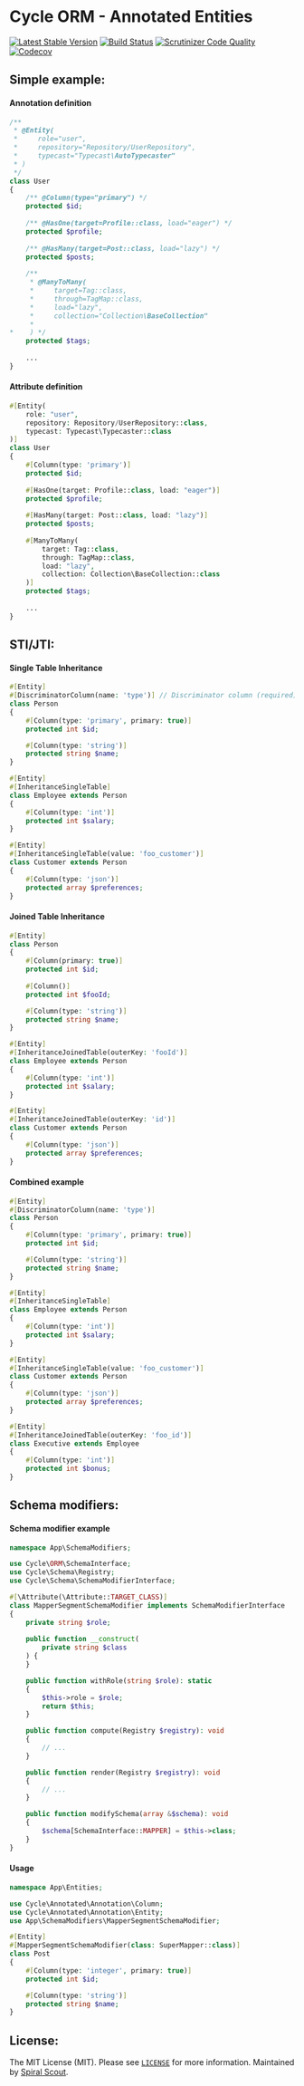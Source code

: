 # Cycle ORM - Annotated Entities

[![Latest Stable Version](https://poser.pugx.org/cycle/annotated/version)](https://packagist.org/packages/cycle/annotated)
[![Build Status](https://github.com/cycle/annotated/workflows/build/badge.svg)](https://github.com/cycle/annotated/actions)
[![Scrutinizer Code Quality](https://scrutinizer-ci.com/g/cycle/annotated/badges/quality-score.png?b=master)](https://scrutinizer-ci.com/g/cycle/annotated/?branch=master)
[![Codecov](https://codecov.io/gh/cycle/annotated/graph/badge.svg)](https://codecov.io/gh/cycle/annotated)

## Simple example:

#### Annotation definition

```php
/**
 * @Entity(
 *     role="user",
 *     repository="Repository/UserRepository",
 *     typecast="Typecast\AutoTypecaster"
 * )
 */
class User
{
    /** @Column(type="primary") */
    protected $id;
    
    /** @HasOne(target=Profile::class, load="eager") */
    protected $profile;
    
    /** @HasMany(target=Post::class, load="lazy") */
    protected $posts;
   
    /** 
     * @ManyToMany(
     *     target=Tag::class, 
     *     through=TagMap::class, 
     *     load="lazy", 
     *     collection="Collection\BaseCollection"
     * 
*    ) */
    protected $tags;
    
    ...
}
```

#### Attribute definition

```php
#[Entity(
    role: "user", 
    repository: Repository/UserRepository::class, 
    typecast: Typecast\Typecaster::class
)]
class User
{
    #[Column(type: 'primary')]
    protected $id;
    
    #[HasOne(target: Profile::class, load: "eager")]
    protected $profile;
    
    #[HasMany(target: Post::class, load: "lazy")]
    protected $posts;
   
    #[ManyToMany(
        target: Tag::class, 
        through: TagMap::class, 
        load: "lazy", 
        collection: Collection\BaseCollection::class
    )]
    protected $tags;
    
    ...
}
```

## STI/JTI:

#### Single Table Inheritance

```php
#[Entity]
#[DiscriminatorColumn(name: 'type')] // Discriminator column (required)
class Person
{
    #[Column(type: 'primary', primary: true)]
    protected int $id;

    #[Column(type: 'string')]
    protected string $name;
}

#[Entity]
#[InheritanceSingleTable]
class Employee extends Person
{
    #[Column(type: 'int')]
    protected int $salary;
}

#[Entity]
#[InheritanceSingleTable(value: 'foo_customer')]
class Customer extends Person
{
    #[Column(type: 'json')]
    protected array $preferences;
}
```

#### Joined Table Inheritance

```php
#[Entity]
class Person
{
    #[Column(primary: true)]
    protected int $id;
    
    #[Column()]
    protected int $fooId;

    #[Column(type: 'string')]
    protected string $name;
}

#[Entity]
#[InheritanceJoinedTable(outerKey: 'fooId')]
class Employee extends Person
{
    #[Column(type: 'int')]
    protected int $salary;
}

#[Entity]
#[InheritanceJoinedTable(outerKey: 'id')]
class Customer extends Person
{
    #[Column(type: 'json')]
    protected array $preferences;
}
```

#### Combined example

```php
#[Entity]
#[DiscriminatorColumn(name: 'type')]
class Person
{
    #[Column(type: 'primary', primary: true)]
    protected int $id;

    #[Column(type: 'string')]
    protected string $name;
}

#[Entity]
#[InheritanceSingleTable]
class Employee extends Person
{
    #[Column(type: 'int')]
    protected int $salary;
}

#[Entity]
#[InheritanceSingleTable(value: 'foo_customer')]
class Customer extends Person
{
    #[Column(type: 'json')]
    protected array $preferences;
}

#[Entity]
#[InheritanceJoinedTable(outerKey: 'foo_id')]
class Executive extends Employee
{
    #[Column(type: 'int')]
    protected int $bonus;
}
```

## Schema modifiers:

#### Schema modifier example

```php
namespace App\SchemaModifiers;

use Cycle\ORM\SchemaInterface;
use Cycle\Schema\Registry;
use Cycle\Schema\SchemaModifierInterface;

#[\Attribute(\Attribute::TARGET_CLASS)]
class MapperSegmentSchemaModifier implements SchemaModifierInterface
{
    private string $role;
        
    public function __construct(
        private string $class
    ) {
    }

    public function withRole(string $role): static
    {
        $this->role = $role;
        return $this;
    }

    public function compute(Registry $registry): void 
    {
        // ...
    }

    public function render(Registry $registry): void 
    {
        // ...
    }

    public function modifySchema(array &$schema): void
    {
        $schema[SchemaInterface::MAPPER] = $this->class;
    }
}
```

#### Usage

```php
namespace App\Entities;

use Cycle\Annotated\Annotation\Column;
use Cycle\Annotated\Annotation\Entity;
use App\SchemaModifiers\MapperSegmentSchemaModifier;

#[Entity]
#[MapperSegmentSchemaModifier(class: SuperMapper::class)]
class Post
{
    #[Column(type: 'integer', primary: true)]
    protected int $id;

    #[Column(type: 'string')]
    protected string $name;
}
```

License:
--------
The MIT License (MIT). Please see [`LICENSE`](./LICENSE) for more information. Maintained
by [Spiral Scout](https://spiralscout.com).
